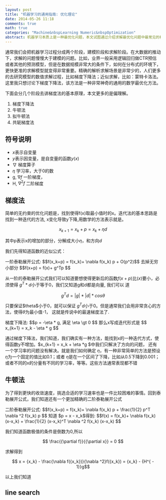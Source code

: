 ```yaml
---
layout: post
title: "机器学习的通用指南: 优化理论"
date: 2014-05-26 11:18
comments: true
math: true
categories: "Machine&nbspLearning Numeric&nbspOptimization"
abstract: 机器学习本质上是一种最优化问题，本文试图通过介绍求解最优化问题中最常见的梯度法，以窥见机器学习的通用学习策略。
---
```


通常我们会把机器学习过程分成两个阶段，建模阶段和求解阶段。在大数据的推动下，求解的问题慢慢大于建模的问题。比如，业界一般采用逻辑回归做CTR预估或者其他的预测模型，但是在数据规模非常大的条件下，如何在分布式的环境下，更快更准的求解模型就变得非常重要。精确的解析求解场景是非常少的，人们更多的去研究模型的数值求解过程，比如梯度下降法；近似求解，比如：蒙特卡洛法。这里我只想讨论下梯度下降法，该方法是一种非常神奇的通用的数学最优化方法。

下面会分几个阶段去讲梯度法的基本原理，本文更多的是偏理解。

1. 梯度下降法
2. 牛顿法
3. 拟牛顿法
4. 共轭梯度法

<!-- more -->

## 符号说明

- $x$表示自变量
- $y$表示因变量，是自变量的函数$y(x)$
- $\nabla$ 梯度算子
- $\eta$ 学习率，大于0的数
- g, $\nabla f$ 一阶梯度，
- H, $\nabla^2 f$ 二阶梯度

## 梯度法

简单的无约束的优化问题是，找到使得f(x)取最小值时的x。迭代法的基本思路是找到一种迭代的方法, x变化导致y下降,用数学的方法表示就是。

$$
x_{k+1} = x_k + p = x_k + \eta d
$$

其中p表示x的增加的部分，分解成大小$\eta$，和方向$d$

我们先得知道函数的近似公式：

<div class="definition">
    一阶泰勒展开公式: 
    $$f(x_k+p) = f(x_k)+ \nabla f(x_k) p + O(p^2)$$
    去掉无穷小部分
    $$f(x+p) = f(x)+ g^Tp  $$
</div>

从一阶的泰勒展开公式我们可以知道要想使得更新后的函数$f(x+p)$比$(x)$要小，必须使得 $g^T*d$小于等于0，我们又知道g和d都是向量, 我们可以
道

$$
    g^Td = |g|*|d|*cos \theta
$$

只要保证\$theta$小于0，就可以保证 $g^Td$小于0。但是通常我们会用非常贪心的方法，使得$\theta$为最小值-1， 这就是传说中的最速梯度法了.

<div class="definition">
    梯度下降法: 
    $$p = -\eta * g,  满足 \eta \gt 0 $$
    那么x写成迭代形式是
    $$
    x_{k+1} = x_k - \eta * g
    $$
</div>


通过梯度下降法，我们知道，我们确实有一种方法，能找到x的一种迭代方式，使得函数y不增加。$x_{k+1} = x_k + \eta *g $中我们只解决了方向的问题，
还有一个学习率的问题没有解决。就是我们如何确定 $\eta$，有一种非常简单的方法是预设$\eta$为一个固定的值比如0.1；或者
$\eta$是在一个区间了下降，比如从0.5下降到0.001；或者不同的x的分量有不同的学习率，等等。这些方法通常表现都不错

## 牛顿法

为了得到更快的收敛速度，挑选合适的学习速率也是一件比较困难的事情。回到泰勒展开公式，我们知道还有一个更加精确的二阶泰勒展开公式

<div class="definition">
    二阶泰勒展开公式: 
    $$f(x_k+p) = f(x_k)+ \nabla f(x_k) p + \frac{1}{2} p^T \nabla ^2 f(x_k) p $$
    知道 $p = x - x_k$得到:
    $$f(x) = f(x_k)+ \nabla f(x_k) (x-x_k) + \frac{1}{2} (x-x_k)^T \nabla ^2 f(x_k) (x-x_k) $$
</div>


我们知道函数极值的条件是倒数为0,所以

$$ \frac{{\partial f}}{{\partial x}} = 0 $$

求解得到

$$ x = {x_k} - \frac{\nabla f({x_k})}{\nabla ^2}f({x_k}) = {x_k} - {H^{ - 1}}g$$


以上我们知道
## line search

